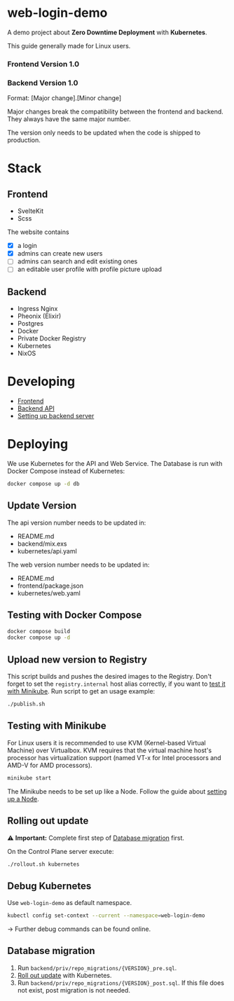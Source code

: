# web-login-demo

A demo project about **Zero Downtime Deployment** with **Kubernetes**.

This guide generally made for Linux users.

### Frontend Version 1.0

### Backend Version 1.0

Format: [Major change].[Minor change]

Major changes break the compatibility between the frontend and backend.
They always have the same major number.

The version only needs to be updated when the code is shipped to production.

# Stack

## Frontend

- SvelteKit
- Scss

The website contains

- [x] a login
- [x] admins can create new users
- [ ] admins can search and edit existing ones
- [ ] an editable user profile with profile picture upload

## Backend

- Ingress Nginx
- Pheonix (Elixir)
- Postgres
- Docker
- Private Docker Registry
- Kubernetes
- NixOS

# Developing

- [Frontend](frontend/README.md)
- [Backend API](backend/api/README.md)
- [Setting up backend server](backend/README.md)

# Deploying

We use Kubernetes for the API and Web Service. The Database is run
with Docker Compose instead of Kubernetes:

```bash
docker compose up -d db
```

## Update Version

The api version number needs to be updated in:

- README.md
- backend/mix.exs
- kubernetes/api.yaml

The web version number needs to be updated in:

- README.md
- frontend/package.json
- kubernetes/web.yaml

## Testing with Docker Compose

```bash
docker compose build
docker compose up -d
```

## Upload new version to Registry

This script builds and pushes the desired images to the Registry.
Don't forget to set the `registry.internal` host alias correctly,
if you want to [test it with Minikube](#testing-with-minikube).
Run script to get an usage example:

```bash
./publish.sh
```

## Testing with Minikube

For Linux users it is recommended to use KVM (Kernel-based Virtual Machine) over Virtualbox.
KVM requires that the virtual machine host's processor has
virtualization support (named VT-x for Intel processors and AMD-V for AMD processors).

```bash
minikube start
```

The Minikube needs to be set up like a Node.
Follow the guide about [setting up a Node](backend/README.md).

## Rolling out update

⚠️ **Important:** Complete first step of [Database migration](#database-migration) first.

On the Control Plane server execute:

```bash
./rollout.sh kubernetes
```

## Debug Kubernetes

Use `web-login-demo` as default namespace.

```bash
kubectl config set-context --current --namespace=web-login-demo
```

-> Further debug commands can be found online.

## Database migration

1. Run `backend/priv/repo_migrations/{VERSION}_pre.sql`.
2. [Roll out update](#rolling-out-update) with Kubernetes.
3. Run `backend/priv/repo_migrations/{VERSION}_post.sql`.
   If this file does not exist, post migration is not needed.
